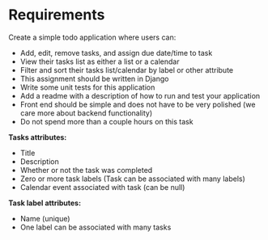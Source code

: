 # Requirements
Create a simple todo application where users can:

- Add, edit, remove tasks, and assign due date/time to task
- View their tasks list as either a list or a calendar
- Filter and sort their tasks list/calendar by label or other attribute
- This assignment should be written in Django
- Write some unit tests for this application
- Add a readme with a description of how to run and test your application
- Front end should be simple and does not have to be very polished (we care more about backend functionality)
- Do not spend more than a couple hours on this task


**Tasks attributes:**

- Title
- Description
- Whether or not the task was completed
- Zero or more task labels (Task can be associated with many labels)
- Calendar event associated with task (can be null)


**Task label attributes:**

- Name (unique)
- One label can be associated with many tasks
